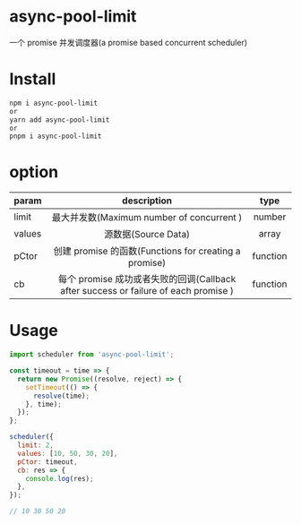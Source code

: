 # async-pool-limit

一个 promise 并发调度器(a promise based concurrent scheduler)

# Install

```txt
npm i async-pool-limit
or
yarn add async-pool-limit
or
pnpm i async-pool-limit
```

# option

| param  |                                     description                                     |   type   |
| ------ | :---------------------------------------------------------------------------------: | :------: |
| limit  |                      最大并发数(Maximum number of concurrent )                      |  number  |
| values |                                 源数据(Source Data)                                 |  array   |
| pCtor  |                创建 promise 的函数(Functions for creating a promise)                | function |
| cb     | 每个 promise 成功或者失败的回调(Callback after success or failure of each promise ) | function |

# Usage

```js
import scheduler from 'async-pool-limit';

const timeout = time => {
  return new Promise((resolve, reject) => {
    setTimeout(() => {
      resolve(time);
    }, time);
  });
};

scheduler({
  limit: 2,
  values: [10, 50, 30, 20],
  pCtor: timeout,
  cb: res => {
    console.log(res);
  },
});

// 10 30 50 20
```
